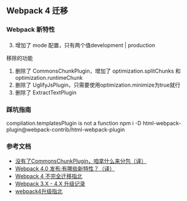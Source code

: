 ## Webpack 4 迁移

### Webpack 新特性

####
3. 增加了 mode 配置，只有两个值development | production 

移除的功能
1. 删除了 CommonsChunkPlugin，增加了 optimization.splitChunks 和 optimization.runtimeChunk
2. 删除了 UglifyJsPlugin，只需要使用optimization.minimize为true就行
3. 删除了 ExtractTextPlugin


### 踩坑指南
compilation.templatesPlugin is not a function
npm i -D html-webpack-plugin@webpack-contrib/html-webpack-plugin



### 参考文档
- [没有了CommonsChunkPlugin，咱拿什么来分包（译）](https://segmentfault.com/a/1190000013476837)
- [Webpack 4.0 发布:有哪些新特性？（译）](https://segmentfault.com/a/1190000013608316#articleHeader2)
- [Webpack 4 不完全迁移指北](http://web.jobbole.com/93997/)
- [Webpack 3.X - 4.X 升级记录](http://blog.csdn.net/qq_16559905/article/details/79404173)
- [webpack4升级指北](https://www.imooc.com/article/23555?block_id=tuijian_wz)